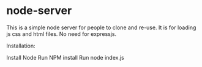 # node-server
This is a simple node server for people to clone and re-use. It is for loading js css and html files. No need for expressjs.


Installation: 

Install Node
Run NPM install
Run node index.js
